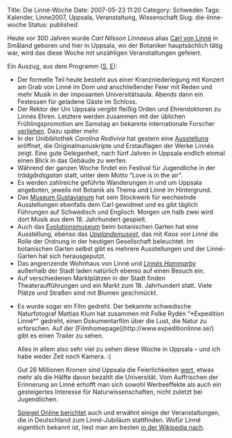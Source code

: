 Title: Die Linné-Woche
Date: 2007-05-23 11:20
Category: Schweden
Tags: Kalender, Linne2007, Uppsala, Veranstaltung, Wissenschaft
Slug: die-linne-woche
Status: published

Heute vor 300 Jahren wurde *Carl Nilsson Linnaeus* alias [Carl von
Linné](http://de.wikipedia.org/wiki/Linn%C3%A9) in Småland geboren und
hier in Uppsala, wo der Botaniker hauptsächlich tätig war, wird das
diese Woche mit unzähligen Veranstaltungen gefeiert.

Ein Auszug, aus dem Programm
([S](http://www.uu.se/linne2007/images/stories/jubileumsveckan_sv.pdf),
[E](http://www.uu.se/linne2007/images/stories/jubileumsveckan_eng.pdf)):

-   Der formelle Teil heute besteht aus einer Kranzniederlegung mit
    Konzert am Grab von Linné im Dom und anschließender Feier mit Reden
    und mehr Musik in der imposanten Universitätsaula. Abends dann ein
    Festessen für geladene Gäste im Schloss.
-   Der Rektor der Uni Uppsala vergibt fleißig Orden und Ehrendoktoren
    zu Linnés Ehren. Letztere werden zusammen mit der üblichen
    Frühlingspromotion am Samstag an bekannte internationale Forscher
    [verliehen](http://info.uu.se/press.nsf/pm/uppsala.universitets.id672.html).
    Dazu später mehr.
-   In der Unibibliothek *Carolina Rediviva* hat gestern eine
    [Ausstellung](http://www.ub.uu.se/arv/linnearet.cfm) eröffnet, die
    Originalmanuskripte und Erstauflagen der Werke Linnés zeigt. Eine
    gute Gelegenheit, nach fünf Jahren in Uppsala endlich einmal einen
    Blick in das Gebäude zu werfen.
-   Während der ganzen Woche findet ein Festival für Jugendliche in der
    *trädgårdsgatan* statt, unter dem Motto “Love is in the air”.
-   Es werden zahlreiche geführte Wanderungen in und um Uppsala
    angeboten, jeweils mit Botanik als Thema und Linné im Hintergrund.
-   Das [Museum Gustavianum](http://www.gustavianum.uu.se/) hat sein
    Stockwerk für wechselnde Ausstellungen ebenfalls dem Carl gewidmet
    und es gibt täglich Führungen auf Schwedisch und Englisch. Morgen um
    halb zwei wird dort Musik aus dem 18. Jahrhundert gespielt.
-   Auch das [Evolutionsmuseum](http://www.evolutionsmuseet.uu.se/) beim
    botanischen Garten hat eine Ausstellung, ebenso das
    [*Upplandsmuseet*](http://www.upplandsmuseet.se/), das mit *Kaos von
    Linné* die Rolle der Ordnung in der heutigen Gesellschaft
    beleuchtet. Im botanischen Garten selbst gibt es mehrere
    Ausstellungen und der Linné-Garten hat sich herausgeputzt.
-   Das angrenzende Wohnhaus von Linné und [*Linnés
    Hammarby*](http://sv.wikipedia.org/wiki/Linn%C3%A9s_Hammarby)
    außerhalb der Stadt laden natürlich ebenso auf einen Besuch ein.
-   Auf verschiedenen Marktplätzen in der Stadt finden
    Theateraufführungen und ein Markt zum 18. Jahrhundert statt. Viele
    Plätze und Straßen sind mit Blumen geschmückt.

<ul>
<li>
Es wurde sogar ein Film gedreht. Der bekannte schwedische Naturfotograf
Mattias Klum hat zusammen mit Folke Rydén “*Expedition Linné*”
gedreht, einen Dokumentarfilm über die Lust, die Natur zu erforschen.
Auf der [Filmhomepage](http://www.expeditionlinne.se/) gibt es einen
Trailer zu sehen.

Alles in allem also sehr viel zu sehen diese Woche in Uppsala – und ich
habe weder Zeit noch Kamera. :(

Gut 26 Millionen Kronen sind Uppsala die Feierlichkeiten
[wert](http://www.sr.se/cgi-bin/uppland/nyheter/artikel.asp?artikel=1377410),
etwas mehr als die Hälfte davon bezahlt die Universität. Vom Auffrischen
der Erinnerung an Linné erhofft man sich sowohl Werbeeffekte als auch
ein gesteigertes Interesse für Naturwissenschaften, nicht zuletzt bei
Jugendlichen.

[Spiegel Online
berichtet](http://www.spiegel.de/wissenschaft/natur/0,1518,484171,00.html)
auch und erwähnt einige der Veranstaltungen, die in Deutschland zum
Linné-Jubiläum stattfinden. Wofür Linné eigentlich bekannt ist, liest
man am besten [in der Wikipedia
nach](http://de.wikipedia.org/wiki/Linn%C3%A9#Linn.C3.A9s_Taxonomie).

